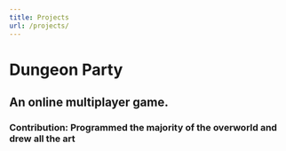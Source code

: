 ```yaml
---
title: Projects
url: /projects/
---
```

# Dungeon Party 
## An online multiplayer game.
### Contribution: Programmed the majority of the overworld and drew all the art
